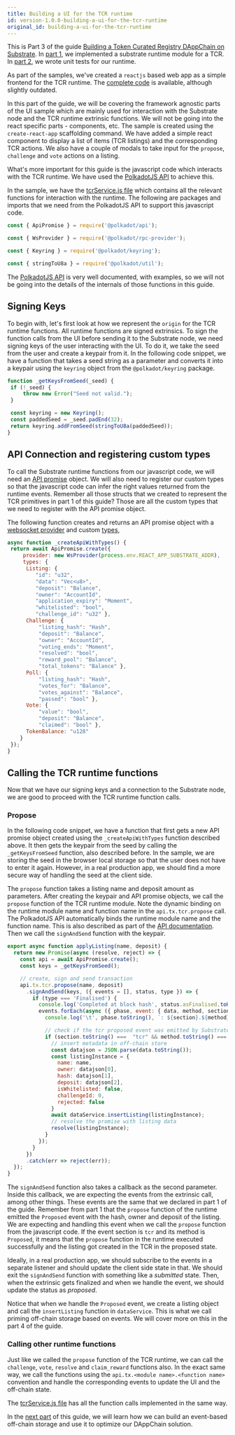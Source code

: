 ```yaml
---
title: Building a UI for the TCR runtime
id: version-1.0.0-building-a-ui-for-the-tcr-runtime
original_id: building-a-ui-for-the-tcr-runtime
---
```

This is Part 3 of the guide [Building a Token Curated Registry DAppChain on Substrate](index.md). In [part 1](building-the-substrate-tcr-runtime.md), we implemented a substrate runtime module for a TCR. In [part 2](unit-testing-the-tcr-runtime-module.md), we wrote unit tests for our runtime.

As part of the samples, we've created a `reactjs` based web app as a simple frontend for the TCR runtime. The [complete code](https://github.com/substrate-developer-hub/substrate-tcr-ui) is available, although slightly outdated.

In this part of the guide, we will be covering the framework agnostic parts of the UI sample which are mainly used for interaction with the Substrate node and the TCR runtime extrinsic functions. We will not be going into the react specific parts - components, etc. The sample is created using the `create-react-app` scaffolding command. We have added a simple react component to display a list of items (TCR listings) and the corresponding TCR actions. We also have a couple of modals to take input for the `propose`, `challenge` and `vote` actions on a listing.

What's more important for this guide is the javascript code which interacts with the TCR runtime. We have used the [PolkadotJS API](https://polkadot.js.org/api/) to achieve this.

In the sample, we have the [tcrService.js file](https://github.com/substrate-developer-hub/substrate-tcr-ui/blob/master/src/services/tcrService.js) which contains all the relevant functions for interaction with the runtime. The following are packages and imports that we need from the PolkadotJS API to support this javascript code.

```javascript
const { ApiPromise } = require('@polkadot/api');

const { WsProvider } = require('@polkadot/rpc-provider');

const { Keyring } = require('@polkadot/keyring');

const { stringToU8a } = require('@polkadot/util');
```

The [PolkadotJS API](https://polkadot.js.org/api/) is very well documented, with examples, so we will not be going into the details of the internals of those functions in this guide.

## Signing Keys

To begin with, let's first look at how we represent the `origin` for the TCR runtime functions. All runtime functions are signed extrinsics. To sign the function calls from the UI before sending it to the Substrate node, we need signing keys of the user interacting with the UI. To do it, we take the seed from the user and create a keypair from it. In the following code snippet, we have a function that takes a seed string as a parameter and converts it into a keypair using the `keyring` object from the `@polkadot/keyring` package.

```javascript
function _getKeysFromSeed(_seed) {
 if (!_seed) {
     throw new Error("Seed not valid.");
 }

 const keyring = new Keyring();
 const paddedSeed = _seed.padEnd(32);
 return keyring.addFromSeed(stringToU8a(paddedSeed));
}
```

## API Connection and registering custom types

To call the Substrate runtime functions from our javascript code, we will need an [API promise](https://polkadot.js.org/api/examples/promise/) object. We will also need to register our custom types so that the javascript code can infer the right values returned from the runtime events. Remember all those structs that we created to represent the TCR primitives in part 1 of this guide? Those are all the custom types that we need to register with the API promise object.

The following function creates and returns an API promise object with a [websocket provider](https://polkadot.js.org/api/rpc-provider/classes/_ws_index_.wsprovider.html) and custom [types](https://polkadot.js.org/api/types/),

```javascript
async function _createApiWithTypes() {
 return await ApiPromise.create({
     provider: new WsProvider(process.env.REACT_APP_SUBSTRATE_ADDR),
     types: {
      Listing: {
         "id": "u32",
         "data": "Vec<u8>",
         "deposit": "Balance",
         "owner": "AccountId",
         "application_expiry": "Moment",
         "whitelisted": "bool",
         "challenge_id": "u32" },
      Challenge: {
          "listing_hash": "Hash",
          "deposit": "Balance",
          "owner": "AccountId",
          "voting_ends": "Moment",
          "resolved": "bool",
          "reward_pool": "Balance",
          "total_tokens": "Balance" },
      Poll: {
          "listing_hash": "Hash",
          "votes_for": "Balance",
          "votes_against": "Balance",
          "passed": "bool" },
      Vote: {
          "value": "bool",
          "deposit": "Balance",
          "claimed": "bool" },
      TokenBalance: "u128"
    }
 });
}

```

## Calling the TCR runtime functions

Now that we have our signing keys and a connection to the Substrate node, we are good to proceed with the TCR runtime function calls.

### Propose

In the following code snippet, we have a function that first gets a new API promise object created using the `_createApiWithTypes` function described above. It then gets the keypair from the seed by calling the `_getKeysFromSeed` function, also described before. In the sample, we are storing the seed in the browser local storage so that the user does not have to enter it again. However, in a real production app, we should find a more secure way of handling the seed at the client side.

The `propose` function takes a listing name and deposit amount as parameters. After creating the keypair and API promise objects, we call the `propose` function of the TCR runtime module. Note the dynamic binding on the runtime module name and function name in the `api.tx.tcr.propose` call. The PolkadotJS API automatically binds the runtime module name and the function name. This is also described as part of the [API documentation](https://polkadot.js.org/api/api/classes/_base_.apibase.md#tx). Then we call the `signAndSend` function with the keypair.

```javascript
export async function applyListing(name, deposit) {
  return new Promise(async (resolve, reject) => {
    const api = await ApiPromise.create();
    const keys = _getKeysFromSeed();

    // create, sign and send transaction
    api.tx.tcr.propose(name, deposit)
      .signAndSend(keys, ({ events = [], status, type }) => {
        if (type === 'Finalised') {
          console.log('Completed at block hash', status.asFinalised.toHex());
          events.forEach(async ({ phase, event: { data, method, section } }) => {
            console.log('\t', phase.toString(), `: ${section}.${method}`, data.toString());

            // check if the tcr proposed event was emitted by Substrate runtime
            if (section.toString() ===  "tcr" && method.toString() === "Proposed") {
              // insert metadata in off-chain store
              const datajson = JSON.parse(data.toString());
              const listingInstance = {
                name: name,
                owner: datajson[0],
                hash: datajson[1],
                deposit: datajson[2],
                isWhitelisted: false,
                challengeId: 0,
                rejected: false
              }
              await dataService.insertListing(listingInstance);
              // resolve the promise with listing data
              resolve(listingInstance);
            }
          });
        }
      })
      .catch(err => reject(err));
  });
}
```
The `signAndSend` function also takes a callback as the second parameter. Inside this callback, we are expecting the events from the extrinsic call, among other things. These events are the same that we declared in part 1 of the guide. Remember from part 1 that the `propose` function of the runtime emitted the `Proposed` event with the hash, owner and deposit of the listing. We are expecting and handling this event when we call the `propose` function from the javascript code. If the event section is `tcr` and its method is `Proposed`, it means that the `propose` function in the runtime executed successfully and the listing got created in the TCR in the proposed state.

Ideally, in a real production app, we should subscribe to the events in a separate listener and should update the client side state in that. We should exit the `signAndSend` function with something like a _submitted_ state. Then, when the extrinsic gets finalized and when we handle the event, we should update the status as _proposed_.

Notice that when we handle the `Proposed` event, we create a listing object and call the `insertListing` function in `dataService`. This is what we call priming off-chain storage based on events. We will cover more on this in the part 4 of the guide.

### Calling other runtime functions

Just like we called the `propose` function of the TCR runtime, we can call the `challenge`, `vote`, `resolve` and `claim_reward` functions also. In the exact same way, we call the functions using the `api.tx.<module name>.<function name>` convention and handle the corresponding events to update the UI and the off-chain state.

The [tcrService.js file](https://github.com/substrate-developer-hub/substrate-tcr-ui/blob/master/src/services/tcrService.js) has all the function calls implemented in the same way.

In the [next part](building-an-event-based-off-chain-storage.md) of this guide, we will learn how we can build an event-based off-chain storage and use it to optimize our DAppChain solution.
